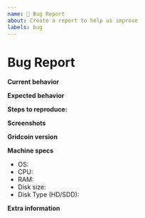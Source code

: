 ```yaml
---
name: 🐜 Bug Report
about: Create a report to help us improve
labels: bug
---
```


<!-- Please make sure you are posting a technical issue related to Gridcoin. --> 

<!-- For general questions about Gridcoin or wallet recovery please use one of the various communities:
* Gridcoin on reddit https://www.reddit.com/r/gridcoin/
* Discord https://discord.gg/jf9XX4a -->

<!-- ISSUES MISSING IMPORTANT INFORMATION MAY BE CLOSED WITHOUT INVESTIGATION. -->

# Bug Report

**Current behavior**
<!-- Describe how the bug manifests. -->

**Expected behavior**
<!-- Describe what the behavior would be without the bug. -->

**Steps to reproduce:**
<!--  Please explain the steps required to duplicate the issue. -->

**Screenshots**
<!-- If the issue is related to the GUI, screenshots can be added to this issue via drag & drop. -->

**Gridcoin version**
<!-- List the version number/commit ID, and if it is an official binary, self compiled or a distribution package such as PPA. 
If you are not on the latest Leisure release please try updating to that and see if your issue still persists. -->

**Machine specs**
- OS:
- CPU:
- RAM:
- Disk size:
- Disk Type (HD/SDD):

**Extra information**
<!-- This is normally the contents of a `debug.log` file. Raw text or a link to a pastebin type site is preferred. -->
